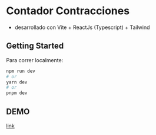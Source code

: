 # Contador Contracciones

 - desarrollado con Vite + ReactJs (Typescript) + Tailwind

## Getting Started

Para correr localmente:

```bash
npm run dev
# or
yarn dev
# or
pnpm dev
```

## DEMO
[link](https://contador-contracciones.vercel.app/)
